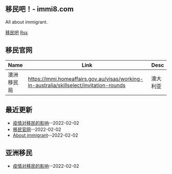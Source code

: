 ## 移民吧！- immi8.com
All about immigrant.

[移民吧](http://immi8.com)
[Rss](https://raw.githubusercontent.com/jdzj/immi/master/feed.xml)
## 移民官网
| Name | Link | Desc | 
 | ---- | ---- | ---- |
| 澳洲移民局 | https://immi.homeaffairs.gov.au/visas/working-in-australia/skillselect/invitation-rounds | 澳大利亚 |
## 最近更新
- [疫情对移民的影响](https://github.com/jdzj/immi/issues/3)--2022-02-02
- [移民官网](https://github.com/jdzj/immi/issues/2)--2022-02-02
- [About immigrant](https://github.com/jdzj/immi/issues/1)--2022-02-02
## 亚洲移民
- [疫情对移民的影响](https://github.com/jdzj/immi/issues/3)--2022-02-02
